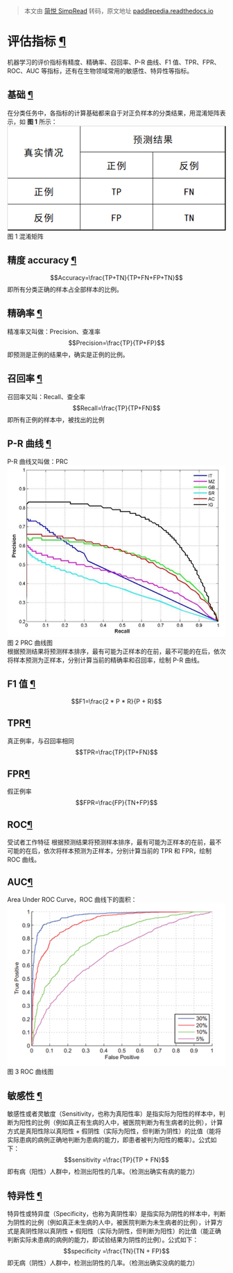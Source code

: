 > 本文由 [简悦 SimpRead](http://ksria.com/simpread/) 转码，原文地址 [paddlepedia.readthedocs.io](https://paddlepedia.readthedocs.io/en/latest/tutorials/deep_learning/metrics/evaluation_metric.html)
# 评估指标 [¶](#id1 "Permalink to this headline")
机器学习的评价指标有精度、精确率、召回率、P-R 曲线、F1 值、TPR、FPR、ROC、AUC 等指标，还有在生物领域常用的敏感性、特异性等指标。
## 基础 [¶](#id2 "Permalink to this headline")
在分类任务中，各指标的计算基础都来自于对正负样本的分类结果，用混淆矩阵表示，如 **图 1** 所示：
![](https://raw.githubusercontent.com/w5688414/paddleImage/main/metrics_img/confusion_metric.png)
图 1 混淆矩阵  
## 精度 accuracy [¶]( #id3 "Permalink to this headline")
$$Accuracy=\frac{TP+TN}{TP+FN+FP+TN}$$
即所有分类正确的样本占全部样本的比例。
## 精确率 [¶](#id4 "Permalink to this headline")
精准率又叫做：Precision、查准率
$$Precision=\frac{TP}{TP+FP}$$
即预测是正例的结果中，确实是正例的比例。
## 召回率 [¶](#id5 "Permalink to this headline")
召回率又叫：Recall、查全率
$$Recall=\frac{TP}{TP+FN}$$
即所有正例的样本中，被找出的比例
## P-R 曲线 [¶](#p-r "Permalink to this headline")
P-R 曲线又叫做：PRC
![](https://raw.githubusercontent.com/w5688414/paddleImage/main/metrics_img/PRC.png)
图 2 PRC 曲线图  
根据预测结果将预测样本排序，最有可能为正样本的在前，最不可能的在后，依次将样本预测为正样本，分别计算当前的精确率和召回率，绘制 P-R 曲线。
## F1 值 [¶](#f1 "Permalink to this headline")
$$F1=\frac{2 * P * R}{P + R}$$
## TPR[¶](#tpr "Permalink to this headline")
真正例率，与召回率相同
$$TPR=\frac{TP}{TP+FN}$$
## FPR[¶](#fpr "Permalink to this headline")
假正例率
$$FPR=\frac{FP}{TN+FP}$$
## ROC[¶](#roc "Permalink to this headline")
受试者工作特征
根据预测结果将预测样本排序，最有可能为正样本的在前，最不可能的在后，依次将样本预测为正样本，分别计算当前的 TPR 和 FPR，绘制 ROC 曲线。
## AUC[¶](#auc "Permalink to this headline")
Area Under ROC Curve，ROC 曲线下的面积：
![](https://raw.githubusercontent.com/w5688414/paddleImage/main/metrics_img/AUC.png)
图 3 ROC 曲线图  
## 敏感性 [¶](#id6 "Permalink to this headline")
敏感性或者灵敏度（Sensitivity，也称为真阳性率）是指实际为阳性的样本中，判断为阳性的比例（例如真正有生病的人中，被医院判断为有生病者的比例），计算方式是真阳性除以真阳性 + 假阴性（实际为阳性，但判断为阴性）的比值（能将实际患病的病例正确地判断为患病的能力，即患者被判为阳性的概率）。公式如下：
$$sensitivity =\frac{TP}{TP + FN}$$
即有病（阳性）人群中，检测出阳性的几率。（检测出确实有病的能力）
## 特异性 [¶](#id7 "Permalink to this headline")
特异性或特异度（Specificity，也称为真阴性率）是指实际为阴性的样本中，判断为阴性的比例（例如真正未生病的人中，被医院判断为未生病者的比例），计算方式是真阴性除以真阴性 + 假阳性（实际为阴性，但判断为阳性）的比值（能正确判断实际未患病的病例的能力，即试验结果为阴性的比例）。公式如下：
$$specificity =\frac{TN}{TN + FP}$$
即无病（阴性）人群中，检测出阴性的几率。（检测出确实没病的能力）